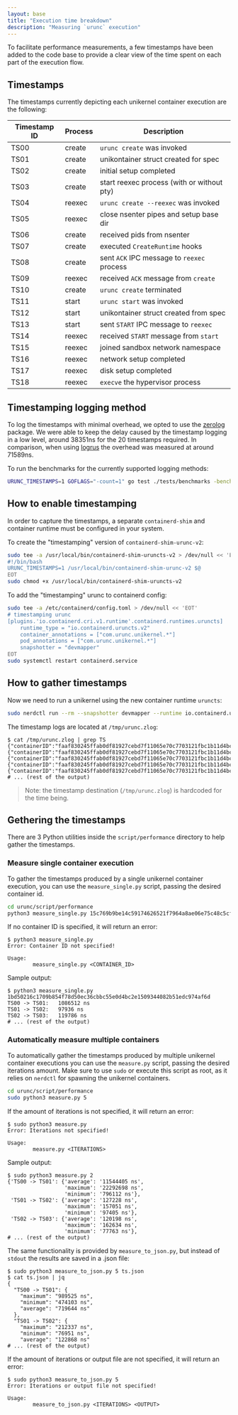 ```yaml
---
layout: base
title: "Execution time breakdown"
description: "Measuring `urunc` execution"
---
```


To facilitate performance measurements, a few timestamps have been added to the code base to provide a clear view of the time spent on each part of the execution flow.

## Timestamps

The timestamps currently depicting each unikernel container execution are the following:

| Timestamp ID | Process | Description                                   |
|--------------|---------|-----------------------------------------------|
| TS00         | create  | `urunc create` was invoked                    |
| TS01         | create  | unikontainer struct created for spec          |
| TS02         | create  | initial setup completed                       |
| TS03         | create  | start reexec process (with or without pty)    |
| TS04         | reexec  | `urunc create --reexec` was invoked           |
| TS05         | reexec  | close nsenter pipes and setup base dir        |
| TS06         | create  | received pids from nsenter                    |
| TS07         | create  | executed `CreateRuntime` hooks                |
| TS08         | create  | sent `ACK` IPC message to `reexec` process    |
| TS09         | reexec  | received `ACK` message from `create`          |
| TS10         | create  | `urunc create` terminated                     |
| TS11         | start   | `urunc start` was invoked                     |
| TS12         | start   | unikontainer struct created from spec         |
| TS13         | start   | sent `START` IPC message to `reexec`          |
| TS14         | reexec  | received `START` message from `start`         |
| TS15         | reexec  | joined sandbox network namespace              |
| TS16         | reexec  | network setup completed                       |
| TS17         | reexec  | disk setup completed                          |
| TS18         | reexec  | `execve` the hypervisor process               |

## Timestamping logging method

To log the timestamps with minimal overhead, we opted to use the [zerolog](https://github.com/rs/zerolog) package. We were able to keep the delay caused by the timestamp logging in a low level, around 38351ns for the 20 timestamps required. In comparison, when using [logrus](https://github.com/sirupsen/logrus) the overhead was measured at around 71589ns.

To run the benchmarks for the currently supported logging methods:

```bash
URUNC_TIMESTAMPS=1 GOFLAGS="-count=1" go test ./tests/benchmarks -bench=. -count 5 -v
```

## How to enable timestamping

In order to capture the timestamps, a separate `containerd-shim` and container runtime must be configured in your system.

To create the "timestamping" version of `containerd-shim-urunc-v2`:

```bash
sudo tee -a /usr/local/bin/containerd-shim-uruncts-v2 > /dev/null << 'EOT'
#!/bin/bash
URUNC_TIMESTAMPS=1 /usr/local/bin/containerd-shim-urunc-v2 $@
EOT
sudo chmod +x /usr/local/bin/containerd-shim-uruncts-v2
```

To add the "timestamping" urunc to containerd config:

```bash
sudo tee -a /etc/containerd/config.toml > /dev/null << 'EOT'
# timestamping urunc
[plugins.'io.containerd.cri.v1.runtime'.containerd.runtimes.uruncts]
    runtime_type = "io.containerd.uruncts.v2"
    container_annotations = ["com.urunc.unikernel.*"]
    pod_annotations = ["com.urunc.unikernel.*"]
    snapshotter = "devmapper"
EOT
sudo systemctl restart containerd.service
```

## How to gather timestamps

Now we need to run a unikernel using the new container runtime `uruncts`:

```bash
sudo nerdctl run --rm --snapshotter devmapper --runtime io.containerd.uruncts.v2 harbor.nbfc.io/nubificus/urunc/hello-hvt-rumprun:latest
```

The timestamp logs are located at `/tmp/urunc.zlog`:

```console
$ cat /tmp/urunc.zlog | grep TS
{"containerID":"faaf830245ffab0df81927cebd7f11065e70c7703121fbc1b11d4bca49bab461","timestampID":"cTS00","time":1703676366849599657}
{"containerID":"faaf830245ffab0df81927cebd7f11065e70c7703121fbc1b11d4bca49bab461","timestampID":"cTS01","time":1703676366853466038}
{"containerID":"faaf830245ffab0df81927cebd7f11065e70c7703121fbc1b11d4bca49bab461","timestampID":"TS00","time":1703676366853478852}
{"containerID":"faaf830245ffab0df81927cebd7f11065e70c7703121fbc1b11d4bca49bab461","timestampID":"TS01","time":1703676366854590287}
{"containerID":"faaf830245ffab0df81927cebd7f11065e70c7703121fbc1b11d4bca49bab461","timestampID":"TS02","time":1703676366854709857}
# ... (rest of the output)
```

> Note: the timestamp destination (`/tmp/urunc.zlog`) is hardcoded for the time being.

## Gethering the timestamps

There are 3 Python utilities inside the `script/performance` directory to help gather the timestamps.

### Measure single container execution

To gather the timestamps produced by a single unikernel container execution, you can use the `measure_single.py` script, passing the desired container id.

```bash
cd urunc/script/performance
python3 measure_single.py 15c769b9be14c59174626521f7964a8ae06e75c48c5cfd91e2829317c15d455b
```

If no container ID is specified, it will return an error:

```console
$ python3 measure_single.py 
Error: Container ID not specified!

Usage:
        measure_single.py <CONTAINER_ID>
```

Sample output:

```console
$ python3 measure_single.py 1bd50216c1709b854f78d50ec36cbbc55e0d4bc2e1509344082b51edc974af6d
TS00 -> TS01:   1086512 ns
TS01 -> TS02:   97936 ns
TS02 -> TS03:   119786 ns
# ... (rest of the output)
```

### Automatically measure multiple containers

To automatically gather the timestamps produced by multiple unikernel container executions you can use the `measure.py` script, passing the desired iterations amount. Make sure to use `sudo` or execute this script as root, as it relies on `nerdctl` for spawning the unikernel containers.

```bash
cd urunc/script/performance
sudo python3 measure.py 5
```

If the amount of iterations is not specified, it will return an error:

```console
$ sudo python3 measure.py 
Error: Iterations not specified!

Usage:
        measure.py <ITERATIONS>
```

Sample output:

```console
$ sudo python3 measure.py 2
{'TS00 -> TS01': {'average': '11544405 ns',
                  'maximum': '22292698 ns',
                  'minimum': '796112 ns'},
 'TS01 -> TS02': {'average': '127228 ns',
                  'maximum': '157051 ns',
                  'minimum': '97405 ns'},
 'TS02 -> TS03': {'average': '120198 ns',
                  'maximum': '162634 ns',
                  'minimum': '77763 ns'},
# ... (rest of the output)
```


The same functionality is provided by `measure_to_json.py`, but instead of `stdout` the results are saved in a .json file:

```console
$ sudo python3 measure_to_json.py 5 ts.json
$ cat ts.json | jq
{
  "TS00 -> TS01": {
    "maximum": "989525 ns",
    "minimum": "474103 ns",
    "average": "719644 ns"
  },
  "TS01 -> TS02": {
    "maximum": "212337 ns",
    "minimum": "76951 ns",
    "average": "122868 ns"
# ... (rest of the output)
```

If the amount of iterations or output file are not specified, it will return an error:

```console
$ sudo python3 measure_to_json.py 5 
Error: Iterations or output file not specified!

Usage:
        measure_to_json.py <ITERATIONS> <OUTPUT>
```
